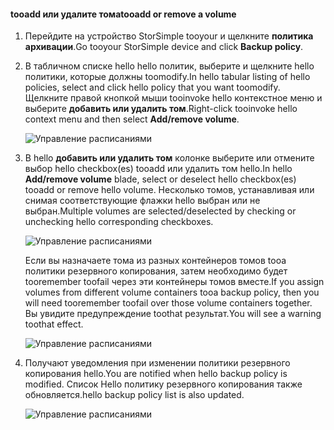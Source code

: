 <!--author=alkohli last changed: 01/02/17-->


#### <a name="tooadd-or-remove-a-volume"></a><span data-ttu-id="fb747-101">tooadd или удалите тома</span><span class="sxs-lookup"><span data-stu-id="fb747-101">tooadd or remove a volume</span></span>

1. <span data-ttu-id="fb747-102">Перейдите на устройство StorSimple tooyour и щелкните **политика архивации**.</span><span class="sxs-lookup"><span data-stu-id="fb747-102">Go tooyour StorSimple device and click **Backup policy**.</span></span>

2. <span data-ttu-id="fb747-103">В табличном списке hello hello политик, выберите и щелкните hello политики, которые должны toomodify.</span><span class="sxs-lookup"><span data-stu-id="fb747-103">In hello tabular listing of hello policies, select and click hello policy that you want toomodify.</span></span> <span data-ttu-id="fb747-104">Щелкните правой кнопкой мыши tooinvoke hello контекстное меню и выберите **добавить или удалить том**.</span><span class="sxs-lookup"><span data-stu-id="fb747-104">Right-click tooinvoke hello context menu and then select **Add/remove volume**.</span></span>

    ![Управление расписаниями](./media/storsimple-8000-add-remove-volume-backup-policy-u2/addvolbupol1.png)

3. <span data-ttu-id="fb747-106">В hello **добавить или удалить том** колонке выберите или отмените выбор hello checkbox(es) tooadd или удалить том hello.</span><span class="sxs-lookup"><span data-stu-id="fb747-106">In hello **Add/remove volume** blade, select or deselect hello checkbox(es) tooadd or remove hello volume.</span></span> <span data-ttu-id="fb747-107">Несколько томов, устанавливая или снимая соответствующие флажки hello выбран или не выбран.</span><span class="sxs-lookup"><span data-stu-id="fb747-107">Multiple volumes are selected/deselected by checking or unchecking hello corresponding checkboxes.</span></span>

    ![Управление расписаниями](./media/storsimple-8000-add-remove-volume-backup-policy-u2/addvolbupol3.png)

    <span data-ttu-id="fb747-109">Если вы назначаете тома из разных контейнеров томов tooa политики резервного копирования, затем необходимо будет tooremember toofail через эти контейнеры томов вместе.</span><span class="sxs-lookup"><span data-stu-id="fb747-109">If you assign volumes from different volume containers tooa backup policy, then you will need tooremember toofail over those volume containers together.</span></span> <span data-ttu-id="fb747-110">Вы увидите предупреждение toothat результат.</span><span class="sxs-lookup"><span data-stu-id="fb747-110">You will see a warning toothat effect.</span></span>

    ![Управление расписаниями](./media/storsimple-8000-add-remove-volume-backup-policy-u2/addvolbupol2.png)

4. <span data-ttu-id="fb747-112">Получают уведомления при изменении политики резервного копирования hello.</span><span class="sxs-lookup"><span data-stu-id="fb747-112">You are notified when hello backup policy is modified.</span></span> <span data-ttu-id="fb747-113">Список Hello политику резервного копирования также обновляется.</span><span class="sxs-lookup"><span data-stu-id="fb747-113">hello backup policy list is also updated.</span></span>

    ![Управление расписаниями](./media/storsimple-8000-add-remove-volume-backup-policy-u2/addvolbupol6.png)




